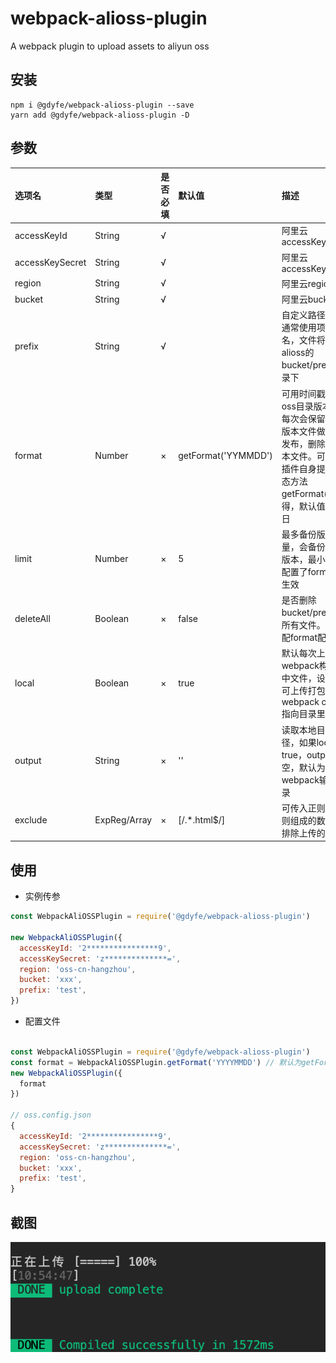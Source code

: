 # webpack-alioss-plugin
A webpack plugin to upload assets to aliyun oss

## 安装 
```
npm i @gdyfe/webpack-alioss-plugin --save
yarn add @gdyfe/webpack-alioss-plugin -D
```
## 参数
| 选项名          | 类型                 | 是否必填 | 默认值 | 描述                                                                                                                                 |
| :-------------- | :------------------- | :------- | :----- | :----------------------------------------------------------------------------------------------------------------------------------- |
| accessKeyId     | String               | √        |        | 阿里云accessKeyId                                                                                                                    |
| accessKeySecret | String               | √        |        | 阿里云accessKeySecret                                                                                                                |
| region          | String               | √        |        | 阿里云region                                                                                                                         |
| bucket          | String               | √        |        | 阿里云bucket                                                                                                                         |
| prefix          | String               | √        |        | 自定义路径前缀，通常使用项目目录名，文件将存放在alioss的bucket/prefix目录下                                                          |
| format          | Number               | ×        | getFormat('YYMMDD')     | 可用时间戳来生成oss目录版本号，每次会保留最近的版本文件做零宕机发布，删除其他版本文件。可以通过插件自身提供的静态方法getFormat()获得，默认值为年月日 |
| limit           | Number               | ×        | 5      | 最多备份版本数量，会备份最近的版本，最小是3。配置了format才会生效                                                                    |
| deleteAll       | Boolean              | ×        | false   | 是否删除bucket/prefix中所有文件。优先匹配format配置                                                                                  |
| local           | Boolean              | ×        | true  | 默认每次上传webpack构建流中文件，设为true可上传打包后webpack output指向目录里的文件                                                  |
| output          | String               | ×        | ''     | 读取本地目录的路径，如果local为true，output为空，默认为读取webpack输出目录                                                           |
| exclude         | ExpReg/Array<ExpReg> | ×        |  [/.*\.html$/]  | 可传入正则，或正则组成的数组，来排除上传的文件                                                                                       |

## 使用

* 实例传参
```javascript
const WebpackAliOSSPlugin = require('@gdyfe/webpack-alioss-plugin')

new WebpackAliOSSPlugin({
  accessKeyId: '2****************9',
  accessKeySecret: 'z**************=',
  region: 'oss-cn-hangzhou',
  bucket: 'xxx',
  prefix: 'test',  
})
```
* 配置文件
```javascript

const WebpackAliOSSPlugin = require('@gdyfe/webpack-alioss-plugin')
const format = WebpackAliOSSPlugin.getFormat('YYYYMMDD') // 默认为getFormat('YYMMDD')
new WebpackAliOSSPlugin({
  format
})

// oss.config.json
{
  accessKeyId: '2****************9',
  accessKeySecret: 'z**************=',
  region: 'oss-cn-hangzhou',
  bucket: 'xxx',
  prefix: 'test',  
}
```
## 截图
![avatar](/screenshot/Snipaste_2020-10-27_10-56-10.png)  